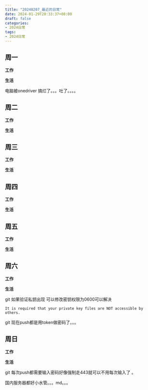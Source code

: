 ```yaml
---
title: "20240207_最近的日常"
date: 2024-01-29T20:33:37+08:00
draft: false
categories:
- 2024日常
tags:
- 2024日常
---
```



## 周一

**工作**



**生活**

电脑被onedriver 搞烂了。。。吐了。。。。

## 周二

**工作**



**生活**


## 周三


**工作**



**生活**


## 周四


**工作**



**生活**


## 周五


**工作**



**生活**


## 周六


**工作**



**生活**

git 如果验证私钥出现 可以修改密钥权限为0600可以解决 

```
It is required that your private key files are NOT accessible by others.

```

git 现在push都是用token做密码了。。。


## 周日


**工作**



**生活**

git 每次push都需要输入密码好像强制走443就可以不用每次输入了 。 

国内服务器都好小水管。。。md。。。 
